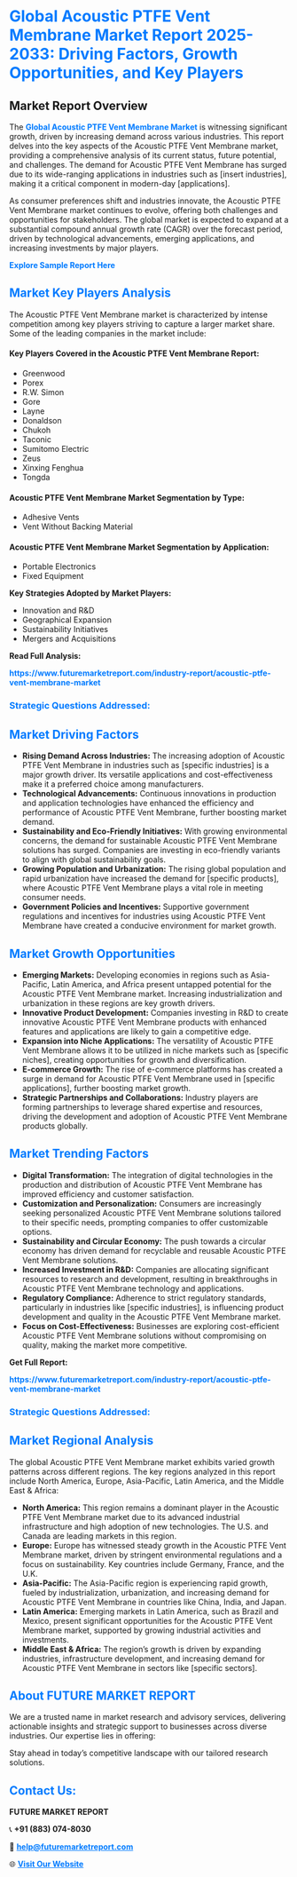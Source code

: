 <h1 style="color: #007BFF;">Global Acoustic PTFE Vent Membrane Market Report 2025-2033: Driving Factors, Growth Opportunities, and Key Players</h1>

<section id="overview">
<h2>Market Report Overview</h2>
<p>The <a href="https://www.futuremarketreport.com/industry-report/acoustic-ptfe-vent-membrane-market" style="color: #007BFF; text-decoration: none;"><strong>Global Acoustic PTFE Vent Membrane Market</strong></a> is witnessing significant growth, driven by increasing demand across various industries. This report delves into the key aspects of the Acoustic PTFE Vent Membrane market, providing a comprehensive analysis of its current status, future potential, and challenges. The demand for Acoustic PTFE Vent Membrane has surged due to its wide-ranging applications in industries such as [insert industries], making it a critical component in modern-day [applications].</p>
<p>As consumer preferences shift and industries innovate, the Acoustic PTFE Vent Membrane market continues to evolve, offering both challenges and opportunities for stakeholders. The global market is expected to expand at a substantial compound annual growth rate (CAGR) over the forecast period, driven by technological advancements, emerging applications, and increasing investments by major players.</p>
</section>

<section id="overview">
<p><a href="https://www.futuremarketreport.com/request-sample/reportId=115591" style="color: #007BFF; text-decoration: none;"><strong>Explore Sample Report Here</strong></a></p>
</section>

<section id="key-players">
<h2 style="color: #007BFF;">Market Key Players Analysis</h2>
<p>The Acoustic PTFE Vent Membrane market is characterized by intense competition among key players striving to capture a larger market share. Some of the leading companies in the market include:</p>
<h4>Key Players Covered in the Acoustic PTFE Vent Membrane Report:</h4>
<ul><li>Greenwood</li><li>Porex</li><li>R.W. Simon</li><li>Gore</li><li>Layne</li><li>Donaldson</li><li>Chukoh</li><li>Taconic</li><li>Sumitomo Electric</li><li>Zeus</li><li>Xinxing Fenghua</li><li>Tongda</li></ul>
<h4>Acoustic PTFE Vent Membrane Market Segmentation by Type:</h4>
<ul><li>Adhesive Vents</li><li>Vent Without Backing Material</li></ul>

<h4>Acoustic PTFE Vent Membrane Market Segmentation by Application:</h4>
<ul><li>Portable Electronics</li><li>Fixed Equipment</li></ul>
<p><strong>Key Strategies Adopted by Market Players:</strong></p>
<ul>
<li>Innovation and R&D</li>
<li>Geographical Expansion</li>
<li>Sustainability Initiatives</li>
<li>Mergers and Acquisitions</li>
</ul>
</section>

<section>
<p><strong>Read Full Analysis: </strong></p><a href="https://www.futuremarketreport.com/industry-report/acoustic-ptfe-vent-membrane-market" style="color: #007BFF; text-decoration: none;"><strong>https://www.futuremarketreport.com/industry-report/acoustic-ptfe-vent-membrane-market</strong></a>
<h3 style="color: #007BFF;">Strategic Questions Addressed:</h3>
</section>

<section id="driving-factors">
<h2 style="color: #007BFF;">Market Driving Factors</h2>
<ul>
<li><strong>Rising Demand Across Industries:</strong> The increasing adoption of Acoustic PTFE Vent Membrane in industries such as [specific industries] is a major growth driver. Its versatile applications and cost-effectiveness make it a preferred choice among manufacturers.</li>
<li><strong>Technological Advancements:</strong> Continuous innovations in production and application technologies have enhanced the efficiency and performance of Acoustic PTFE Vent Membrane, further boosting market demand.</li>
<li><strong>Sustainability and Eco-Friendly Initiatives:</strong> With growing environmental concerns, the demand for sustainable Acoustic PTFE Vent Membrane solutions has surged. Companies are investing in eco-friendly variants to align with global sustainability goals.</li>
<li><strong>Growing Population and Urbanization:</strong> The rising global population and rapid urbanization have increased the demand for [specific products], where Acoustic PTFE Vent Membrane plays a vital role in meeting consumer needs.</li>
<li><strong>Government Policies and Incentives:</strong> Supportive government regulations and incentives for industries using Acoustic PTFE Vent Membrane have created a conducive environment for market growth.</li>
</ul>
</section>

<section id="growth-opportunities">
<h2 style="color: #007BFF;">Market Growth Opportunities</h2>
<ul>
<li><strong>Emerging Markets:</strong> Developing economies in regions such as Asia-Pacific, Latin America, and Africa present untapped potential for the Acoustic PTFE Vent Membrane market. Increasing industrialization and urbanization in these regions are key growth drivers.</li>
<li><strong>Innovative Product Development:</strong> Companies investing in R&D to create innovative Acoustic PTFE Vent Membrane products with enhanced features and applications are likely to gain a competitive edge.</li>
<li><strong>Expansion into Niche Applications:</strong> The versatility of Acoustic PTFE Vent Membrane allows it to be utilized in niche markets such as [specific niches], creating opportunities for growth and diversification.</li>
<li><strong>E-commerce Growth:</strong> The rise of e-commerce platforms has created a surge in demand for Acoustic PTFE Vent Membrane used in [specific applications], further boosting market growth.</li>
<li><strong>Strategic Partnerships and Collaborations:</strong> Industry players are forming partnerships to leverage shared expertise and resources, driving the development and adoption of Acoustic PTFE Vent Membrane products globally.</li>
</ul>
</section>

<section id="trending-factors">
<h2 style="color: #007BFF;">Market Trending Factors</h2>
<ul>
<li><strong>Digital Transformation:</strong> The integration of digital technologies in the production and distribution of Acoustic PTFE Vent Membrane has improved efficiency and customer satisfaction.</li>
<li><strong>Customization and Personalization:</strong> Consumers are increasingly seeking personalized Acoustic PTFE Vent Membrane solutions tailored to their specific needs, prompting companies to offer customizable options.</li>
<li><strong>Sustainability and Circular Economy:</strong> The push towards a circular economy has driven demand for recyclable and reusable Acoustic PTFE Vent Membrane solutions.</li>
<li><strong>Increased Investment in R&D:</strong> Companies are allocating significant resources to research and development, resulting in breakthroughs in Acoustic PTFE Vent Membrane technology and applications.</li>
<li><strong>Regulatory Compliance:</strong> Adherence to strict regulatory standards, particularly in industries like [specific industries], is influencing product development and quality in the Acoustic PTFE Vent Membrane market.</li>
<li><strong>Focus on Cost-Effectiveness:</strong> Businesses are exploring cost-efficient Acoustic PTFE Vent Membrane solutions without compromising on quality, making the market more competitive.</li>
</ul>
</section>

<section>
<p><strong>Get Full Report: </strong></p><a href="https://www.futuremarketreport.com/industry-report/acoustic-ptfe-vent-membrane-market" style="color: #007BFF; text-decoration: none;"><strong>https://www.futuremarketreport.com/industry-report/acoustic-ptfe-vent-membrane-market</strong></a>
<h3 style="color: #007BFF;">Strategic Questions Addressed:</h3>
</section>


<section id="regional-analysis">
<h2 style="color: #007BFF;">Market Regional Analysis</h2>
<p>The global Acoustic PTFE Vent Membrane market exhibits varied growth patterns across different regions. The key regions analyzed in this report include North America, Europe, Asia-Pacific, Latin America, and the Middle East & Africa:</p>
<ul>
<li><strong>North America:</strong> This region remains a dominant player in the Acoustic PTFE Vent Membrane market due to its advanced industrial infrastructure and high adoption of new technologies. The U.S. and Canada are leading markets in this region.</li>
<li><strong>Europe:</strong> Europe has witnessed steady growth in the Acoustic PTFE Vent Membrane market, driven by stringent environmental regulations and a focus on sustainability. Key countries include Germany, France, and the U.K.</li>
<li><strong>Asia-Pacific:</strong> The Asia-Pacific region is experiencing rapid growth, fueled by industrialization, urbanization, and increasing demand for Acoustic PTFE Vent Membrane in countries like China, India, and Japan.</li>
<li><strong>Latin America:</strong> Emerging markets in Latin America, such as Brazil and Mexico, present significant opportunities for the Acoustic PTFE Vent Membrane market, supported by growing industrial activities and investments.</li>
<li><strong>Middle East & Africa:</strong> The region’s growth is driven by expanding industries, infrastructure development, and increasing demand for Acoustic PTFE Vent Membrane in sectors like [specific sectors].</li>
</ul>
</section>

<footer>
<h2 style="color: #007BFF;">About FUTURE MARKET REPORT</h2>
<p>We are a trusted name in market research and advisory services, delivering actionable insights and strategic support to businesses across diverse industries. Our expertise lies in offering:</p>

<p>Stay ahead in today’s competitive landscape with our tailored research solutions.</p>

<h2 style="color: #007BFF;">Contact Us:</h2>
<p><strong>FUTURE MARKET REPORT</strong></p>
<p>📞 <strong>+91 (883) 074-8030</strong></p>
<p>📧 <strong><a href="mailto:help@futuremarketreport.com" style="color: #007BFF;">help@futuremarketreport.com</a></strong></p>
<p>🌐 <strong><a href="https://www.futuremarketreport.com/" style="color: #007BFF;">Visit Our Website</a></strong></p>
</footer>